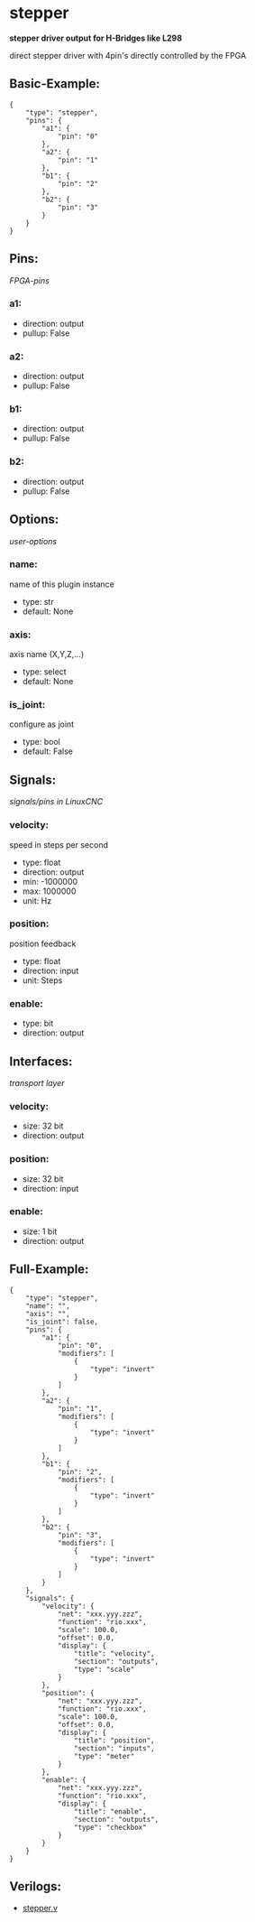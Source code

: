 # stepper
**stepper driver output for H-Bridges like L298**

direct stepper driver with 4pin's directly controlled by the FPGA

## Basic-Example:
```
{
    "type": "stepper",
    "pins": {
        "a1": {
            "pin": "0"
        },
        "a2": {
            "pin": "1"
        },
        "b1": {
            "pin": "2"
        },
        "b2": {
            "pin": "3"
        }
    }
}
```

## Pins:
*FPGA-pins*
### a1:

 * direction: output
 * pullup: False

### a2:

 * direction: output
 * pullup: False

### b1:

 * direction: output
 * pullup: False

### b2:

 * direction: output
 * pullup: False


## Options:
*user-options*
### name:
name of this plugin instance

 * type: str
 * default: None

### axis:
axis name (X,Y,Z,...)

 * type: select
 * default: None

### is_joint:
configure as joint

 * type: bool
 * default: False


## Signals:
*signals/pins in LinuxCNC*
### velocity:
speed in steps per second

 * type: float
 * direction: output
 * min: -1000000
 * max: 1000000
 * unit: Hz

### position:
position feedback

 * type: float
 * direction: input
 * unit: Steps

### enable:

 * type: bit
 * direction: output


## Interfaces:
*transport layer*
### velocity:

 * size: 32 bit
 * direction: output

### position:

 * size: 32 bit
 * direction: input

### enable:

 * size: 1 bit
 * direction: output


## Full-Example:
```
{
    "type": "stepper",
    "name": "",
    "axis": "",
    "is_joint": false,
    "pins": {
        "a1": {
            "pin": "0",
            "modifiers": [
                {
                    "type": "invert"
                }
            ]
        },
        "a2": {
            "pin": "1",
            "modifiers": [
                {
                    "type": "invert"
                }
            ]
        },
        "b1": {
            "pin": "2",
            "modifiers": [
                {
                    "type": "invert"
                }
            ]
        },
        "b2": {
            "pin": "3",
            "modifiers": [
                {
                    "type": "invert"
                }
            ]
        }
    },
    "signals": {
        "velocity": {
            "net": "xxx.yyy.zzz",
            "function": "rio.xxx",
            "scale": 100.0,
            "offset": 0.0,
            "display": {
                "title": "velocity",
                "section": "outputs",
                "type": "scale"
            }
        },
        "position": {
            "net": "xxx.yyy.zzz",
            "function": "rio.xxx",
            "scale": 100.0,
            "offset": 0.0,
            "display": {
                "title": "position",
                "section": "inputs",
                "type": "meter"
            }
        },
        "enable": {
            "net": "xxx.yyy.zzz",
            "function": "rio.xxx",
            "display": {
                "title": "enable",
                "section": "outputs",
                "type": "checkbox"
            }
        }
    }
}
```

## Verilogs:
 * [stepper.v](stepper.v)
